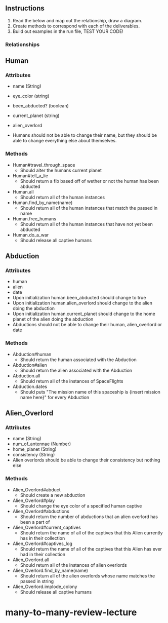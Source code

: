 ## Instructions
1. Read the below and map out the relationship, draw a diagram.
2. Create methods to correspond with each of the deliverables.
3. Build out examples in the run file, TEST YOUR CODE!


### Relationships

## Human

### Attributes
* name (String)
* eye_color (string)
* been_abducted? (boolean)
* current_planet (string)
* alien_overlord

* Humans should not be able to change their name, but they should be able to change everything else about themselves.

### Methods
* Human#travel_through_space
  * Should alter the humans current planet
* Human#tell_a_lie
  * Should return a fib based off of wether or not the human has been abducted
* Human.all
  * Should return all of the human instances
* Human.find_by_name(name)
  * Should return all of the human instances that match the passed in name
* Human.free_humans
  * Should return all of the human instances that have not yet been abducted
* Human.do_a_war
  * Should release all captive humans



## Abduction

### Attributes
* human
* alien
* date
* Upon initialization human.been_abducted should change to true
* Upon initialization human.alien_overlord should change to the alien doing the abduction
* Upon initialization human.current_planet should change to the home planet of the alien doing the abduction
* Abductions should not be able to change their human, alien_overlord or date

### Methods
* Abduction#human
  * Should return the human associated with the Abduction
* Abduction#alien
  * Should return the alien associated with the Abduction
* Abduction.all
  * Should return all of the instances of SpaceFlights
* Abduction.dates
  * Should puts "The mission name of this spaceship is {insert mission name here}" for every Abduction



## Alien_Overlord

### Attributes
* name (String)
* num_of_antennae (Number)
* home_planet (String)
* consistency (String)
* Alien overlords should be able to change their consistency but nothing else

### Methods
* Alien_Overlord#abduct
  * Should create a new abduction
* Alien_Overlord#play
  * Should change the eye color of a specified human captive
* Alien_Overlord#abductions
  * Should return the number of abductions that an alien overlord has been a part of
* Alien_Overlord#current_captives
  * Should return the name of all of the captives that this Alien currently has in their collection
* Alien_Overlord#captives_log
  * Should return the name of all of the captives that this Alien has ever had in their collection
* Alien_Overlord.all
  * Should return all of the instances of alien overlords
* Alien_Overlord.find_by_name(name)
  * Should return all of the alien overlords whose name matches the passed in string
* Alien_Overlord.implode_colony
  * Should release all captive humans
# many-to-many-review-lecture
